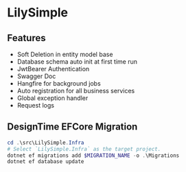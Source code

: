 # LilySimple

## Features

- Soft Deletion in entity model base
- Database schema auto init at first time run
- JwtBearer Authentication
- Swagger Doc
- Hangfire for background jobs
- Auto registration for all business services
- Global exception handler
- Request logs

## DesignTime EFCore Migration

```powershell
cd .\src\LilySimple.Infra
# Select `LilySimple.Infra` as the target project.
dotnet ef migrations add $MIGRATION_NAME -o .\Migrations 
dotnet ef database update
```